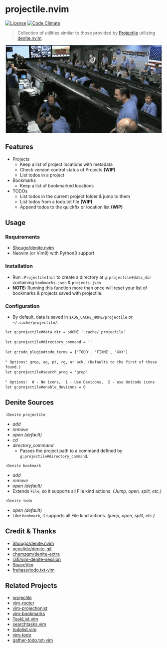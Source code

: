 # projectile.nvim #

[![License](https://img.shields.io/github/license/dunstontc/projectile.nvim.svg)](https://github.com/dunstontc/projectile.nvim/blob/master/LICENSE)
[![Code Climate](https://img.shields.io/codeclimate/issues/github/me-and/mdf.svg)](https://github.com/dunstontc/projectile.nvim/issues)

> Collection of utilities similar to those provided by [Projectile](https://github.com/bbatsov/projectile) utilizing [denite.nvim](https://github.com/Shougo/denite.nvim).

<div align="center">
    <img src="https://raw.githubusercontent.com/dunstontc/assets/master/gifs/yes.gif" alt="mission-control"/>
</div>


## Features ##

  - Projects
    - Keep a list of project locations with metadata
    - Check version control status of Projects **(WIP)**
    - List todos in a project
  - Bookmarks
    - Keep a list of bookmarked locations
  - TODOs
    - List todos in the current project folder & jump to them
    - List todos from a todo.txt file **(WIP)**
    - Append todos to the quickfix or location list **(WIP)**


## Usage ##

### Requirements ###
  - [Shougo/denite.nvim](https://github.com/Shougo/denite.nvim)
  - Neovim (or Vim8) with Python3 support

### Installation ###
  - Run `:ProjectileInit` to create a directory at `g:projectile#data_dir` containing `bookmarks.json` & `projects.json`
  - **NOTE:** Running this function more than once will reset your list of bookmarks & projects saved with projectile.

### Configuration ###
  - By default, data is saved in `$XDG_CACHE_HOME/projectile` or `~/.cache/projectile/`.  
```viml
let g:projectile#data_dir = $HOME.'.cache/.projectile'

let g:projectile#directory_command = ''

let g:todo_plugin#todo_terms = ['TODO', 'FIXME', 'XXX']

" Options: grep, ag, pt, rg, or ack. (Defaults to the first of these found.)
let g:projectile#search_prog = 'grep'

" Options:  0 - No icons,  1 - Use Devicons,  2 - use Unicode icons 
let g:projectile#enable_devicons = 0
```


## Denite Sources ##
```viml
:Denite projectile
```
  - *add*
  - *remove*
  - *open (default)*
  - *cd*
  - *directory_command*
    - Passes the project path to a command defined by `g:projectile#directory_command`.

```viml
:Denite bookmark
```
  - *add*
  - *remove*
  - *open (default)*
  - Extends `File`, so it supports all File kind actions. *(Jump, open, split, etc.)*

```viml
:Denite todo
```
  - *open (default)*
  - Like `bookmark`, it supports all File kind actions. *(jump, open, split, etc.)*


## Credit & Thanks ##
  - [Shougo/denite.nvim](https://github.com/Shougo/denite.nvim)
  - [neoclide/denite-git](https://github.com/neoclide/denite-git)
  - [chemzqm/denite-extra](https://github.com/chemzqm/denite-extra)
  - [rafi/vim-denite-session](https://github.com/rafi/vim-denite-session)
  - [SpaceVim](https://github.com/SpaceVim/SpaceVim)
  - [freitass/todo.txt-vim](https://github.com/freitass/todo.txt-vim)


## Related Projects ##
  - [projectile](https://github.com/bbatsov/projectile)
  - [vim-rooter](https://github.com/airblade/vim-rooter)
  - [vim-projectionist](https://github.com/tpope/vim-projectionist)
  - [vim-bookmarks](https://github.com/MattesGroeger/vim-bookmarks)
  - [TaskList.vim](https://github.com/vim-scripts/TaskList.vim)
  - [searchtasks.vim](https://github.com/gilsondev/searchtasks.vim)
  - [todolist.vim](vim-scripts/todolist.vim)
  - [vim-todo](https://github.com/codegram/vim-todo)
  - [gather-todo.txt-vim](https://github.com/lgalke/gather-todo.txt-vim)


